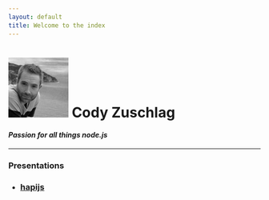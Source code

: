 ```yaml
---
layout: default
title: Welcome to the index
---
```

# ![cody](hapi/images/cody1_bw_100px.jpg) Cody Zuschlag

#### _Passion for all things node.js_

---

<div class="panel panel-default">
  <div class="panel-heading">
    <h3 class="panel-title">Presentations</h3>
  </div>
  <div class="panel-body">
    <ul>
      <li><h3><a href="/hapiatlunch">hapijs</a></h3></li>
    </ul>
  </div>
</div>
